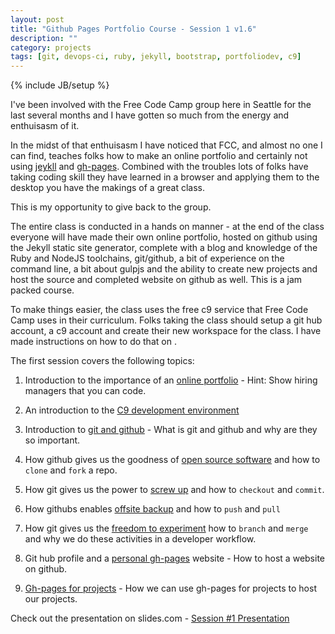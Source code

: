 ```yaml
---
layout: post
title: "Github Pages Portfolio Course - Session 1 v1.6"
description: ""
category: projects
tags: [git, devops-ci, ruby, jekyll, bootstrap, portfoliodev, c9]
---
```

{% include JB/setup %}

I've been involved with the Free Code Camp group here in Seattle for the last several months and I have gotten so much from the energy and enthuisasm of it.

In the midst of that enthuisasm I have noticed that FCC, and almost no one I can find, teaches folks how to make an online portfolio and certainly not using [jeykll](http://jekyllrb.com/) and [gh-pages](https://pages.github.com/). Combined with the troubles lots of folks have taking coding skill they have learned in a browser and applying them to the desktop you have the makings of a great class.

This is my opportunity to give back to the group. 

The entire class is conducted in a hands on manner - at the end of the class everyone will have made their own online portfolio, hosted on github using the Jekyll static site generator, complete with a blog and knowledge of the Ruby and NodeJS toolchains, git/github, a bit of experience on the command line, a bit about gulpjs and the ability to create new projects and host the source and completed website on github as well. This is a jam packed course.

To make things easier, the class uses the free c9 service that Free Code Camp uses in their curriculum. Folks taking the class should setup a git hub account, a c9 account and create their new workspace for the class. I have made instructions on how to do that on . 

The first session covers the following topics:

1. Introduction to the importance of an [online portfolio](http://slides.com/ricmclaughlin/githubportfolio1-1-5-8/#/5) - Hint: Show hiring managers that you can code.

4. An introduction to the [C9 development environment](http://slides.com/ricmclaughlin/githubportfolio1-1-5-8/#/13)

2. Introduction to [git and github](http://slides.com/ricmclaughlin/githubportfolio1-1-5-8/#/15) - What is git and github and why are they so important.

4. How github gives us the goodness of [open source software](http://slides.com/ricmclaughlin/githubportfolio1-1-5-8/#/17) and how to `clone` and `fork` a repo.

5. How git gives us the power to [screw up](http://slides.com/ricmclaughlin/githubportfolio1-1-5-8/#/22) and how to `checkout` and `commit`.

6. How githubs enables [offsite backup](http://slides.com/ricmclaughlin/githubportfolio1-1-5-8/#/24) and how to `push` and `pull`

6. How git gives us the [freedom to experiment](http://slides.com/ricmclaughlin/githubportfolio1-1-5-8/#/31) how to `branch` and `merge` and why we do these activities in a developer workflow.

5. Git hub profile and a [personal gh-pages](http://slides.com/ricmclaughlin/githubportfolio1-1-5-8/#/25) website - How to host a website on github.

6. [Gh-pages for projects](http://slides.com/ricmclaughlin/githubportfolio1-1-5-8/#/43) - How we can use gh-pages for projects to host our projects.

Check out the presentation on slides.com - [Session #1 Presentation](http://slides.com/ricmclaughlin/githubportfolio1-1-5-8)
